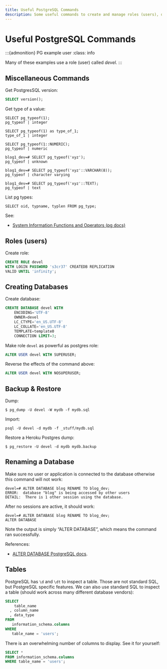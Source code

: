 ```yaml
---
title: Useful PostgreSQL Commands
description: Some useful commands to create and manage roles (users), databases and tables in PostgreSQL.
---
```


# Useful PostgreSQL Commands

:::{admonition} PG example user
:class: info

Many of these examples use a role (user) called *devel*.
:::

## Miscellaneous Commands

Get PostgresSQL version:

```sql
SELECT version();
```

Get type of a value:

```text
SELECT pg_typeof(1);
pg_typeof | integer

SELECT pg_typeof(1) as type_of_1;
type_of_1 | integer

SELECT pg_typeof(1::NUMERIC);
pg_typeof | numeric

blog1_dev=# SELECT pg_typeof('xyz');
pg_typeof | unknown

blog1_dev=# SELECT pg_typeof('xyz'::VARCHAR(8));
pg_typeof | character varying

blog1_dev=# SELECT pg_typeof('xyz'::TEXT);
pg_typeof | text
```

List pg types:

```text
SELECT oid, typname, typlen FROM pg_type;
```

See:

- [System Information Functions and Operators (pg docs)](https://www.postgresql.org/docs/14/functions-info.html)


## Roles (users)

Create role:

```sql
CREATE ROLE devel
WITH LOGIN PASSWORD 's3cr37' CREATEDB REPLICATION
VALID UNTIL 'infinity';
```

## Creating Databases

Create database:

```sql
CREATE DATABASE devel WITH
    ENCODING='UTF-8'
    OWNER=devel
    LC_CTYPE='en_US.UTF-8'
    LC_COLLATE='en_US.UTF-8'
    TEMPLATE=template0
    CONNECTION LIMIT=3;
```

Make role `devel` as powerful as postgres role:

```sql
ALTER USER devel WITH SUPERUSER;
```

Reverse the effects of the command above:

```sql
ALTER USER devel WITH NOSUPERUSER;
```

## Backup & Restore

Dump:

```shell-session
$ pg_dump -U devel -W mydb -f mydb.sql
``` 

Import:

```shell-session
psql -U devel -d mydb -f _stuff/mydb.sql
```

Restore a Heroku Postgres dump:

```shell-session
$ pg_restore -U devel -d mydb mydb.backup
```

## Renaming a Database

Make sure no user or application is connected to the database otherwise this command will not work:

```text
devel=# ALTER DATABASE blog RENAME TO blog_dev;
ERROR:  database "blog" is being accessed by other users
DETAIL:  There is 1 other session using the database.
```

After no sessions are active, it should work:

```text
devel=# ALTER DATABASE blog RENAME TO blog_dev;
ALTER DATABASE
```

Note the output is simply “ALTER DATABASE”, which means the command ran successfully.

References:

- [ALTER DATABASE PostgreSQL docs](https://www.postgresql.org/docs/current/sql-alterdatabase.html).

## Tables

PostgreSQL has `\d` and `\dt` to inspect a table.
Those are not standard SQL, but PostgreSQL specific features.
We can also use standard SQL to inspect a table (should work across many different database vendors):

```sql
SELECT 
    table_name
  , column_name 
  , data_type 
FROM 
   information_schema.columns
WHERE 
   table_name = 'users';
```

There is an overwhelming number of columns to display.
See it for yourself:

```sql
SELECT *
FROM information_schema.columns
WHERE table_name = 'users';
```
